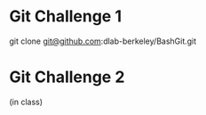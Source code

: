 # Git Challenge 1

git clone git@github.com:dlab-berkeley/BashGit.git

# Git Challenge 2 

(in class)